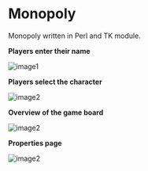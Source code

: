 # Monopoly
Monopoly written in Perl and TK module.

**Players enter their name**

![image1](https://github.com/wai25/Monopoly/blob/master/images/1.png)

**Players select the character**

![image2](https://github.com/wai25/Monopoly/blob/master/images/2.png)

**Overview of the game board**

![image2](https://github.com/wai25/Monopoly/blob/master/images/3.png)

**Properties page**

![image2](https://github.com/wai25/Monopoly/blob/master/images/4.png)
